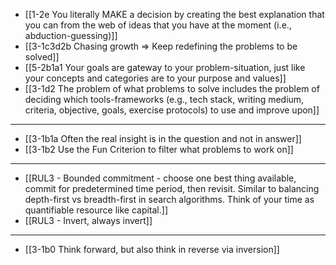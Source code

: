 - [[1-2e You literally MAKE a decision by creating the best explanation that you can from the web of ideas that you have at the moment (i.e., abduction-guessing)]]
- [[3-1c3d2b Chasing growth ⇒ Keep redefining the problems to be solved]]
- [[5-2b1a1 Your goals are gateway to your problem-situation, just like your concepts and categories are to your purpose and values]]
- [[3-1d2 The problem of what problems to solve includes the problem of deciding which tools-frameworks (e.g., tech stack, writing medium, criteria, objective, goals, exercise protocols) to use and improve upon]]
---
- [[3-1b1a Often the real insight is in the question and not in answer]]
- [[3-1b2 Use the Fun Criterion to filter what problems to work on]]
---
- [[RUL3 - Bounded commitment - choose one best thing available, commit for predetermined time period, then revisit. Similar to balancing depth-first vs breadth-first in search algorithms. Think of your time as quantifiable resource like capital.]]
- [[RUL3 - Invert, always invert]]
---
- [[3-1b0 Think forward, but also think in reverse via inversion]]
